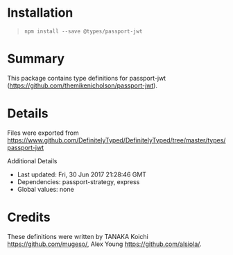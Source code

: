 # Installation
> `npm install --save @types/passport-jwt`

# Summary
This package contains type definitions for passport-jwt (https://github.com/themikenicholson/passport-jwt).

# Details
Files were exported from https://www.github.com/DefinitelyTyped/DefinitelyTyped/tree/master/types/passport-jwt

Additional Details
 * Last updated: Fri, 30 Jun 2017 21:28:46 GMT
 * Dependencies: passport-strategy, express
 * Global values: none

# Credits
These definitions were written by TANAKA Koichi <https://github.com/mugeso/>, Alex Young <https://github.com/alsiola/>.
